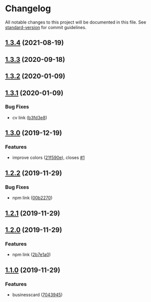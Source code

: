 # Changelog

All notable changes to this project will be documented in this file. See [standard-version](https://github.com/conventional-changelog/standard-version) for commit guidelines.

## [1.3.4](https://github.com/negebauer/businesscard/compare/v1.3.3...v1.3.4) (2021-08-19)

## [1.3.3](https://github.com/negebauer/businesscard/compare/v1.3.2...v1.3.3) (2020-09-18)

## [1.3.2](https://github.com/negebauer/businesscard/compare/v1.3.1...v1.3.2) (2020-01-09)

## [1.3.1](https://github.com/negebauer/businesscard/compare/v1.3.0...v1.3.1) (2020-01-09)


### Bug Fixes

* cv link ([b3fd3e8](https://github.com/negebauer/businesscard/commit/b3fd3e8db5e4bc73438c6a9695fad6d9475f0b23))

## [1.3.0](https://github.com/negebauer/businesscard/compare/v1.2.2...v1.3.0) (2019-12-19)


### Features

* improve colors ([21f590e](https://github.com/negebauer/businesscard/commit/21f590e6720e00c6f51358f77abf6b0bbba0bd11)), closes [#1](https://github.com/negebauer/businesscard/issues/1)

## [1.2.2](https://github.com/negebauer/businesscard/compare/v1.2.1...v1.2.2) (2019-11-29)


### Bug Fixes

* npm link ([00b2270](https://github.com/negebauer/businesscard/commit/00b2270b8529960b3160a43547b7f335edae2018))

## [1.2.1](https://github.com/negebauer/businesscard/compare/v1.2.0...v1.2.1) (2019-11-29)

## [1.2.0](https://github.com/negebauer/businesscard/compare/v1.1.0...v1.2.0) (2019-11-29)


### Features

* npm link ([2b7e1a0](https://github.com/negebauer/businesscard/commit/2b7e1a05cbacbe505f6cc7c31a8ab1acb72e9407))

## [1.1.0](https://github.com/negebauer/businesscard/compare/v1.6.0...v1.1.0) (2019-11-29)


### Features

* businesscard ([7043945](https://github.com/negebauer/businesscard/commit/70439455bf016228fbb56bbcdb3a8df2991eb2aa))
